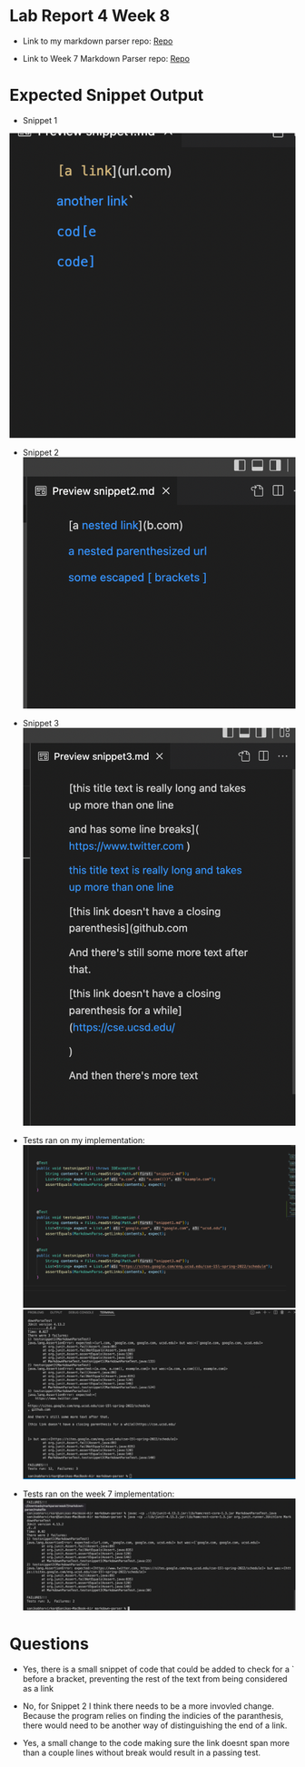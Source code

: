 # Lab Report 4 Week 8 

- Link to my markdown parser repo: 
[Repo](https://github.com/imsanika03/markdown-parser)

- Link to Week 7 Markdown Parser repo: 
[Repo](https://github.com/TuannDang/markdown-parser)

# Expected Snippet Output

- Snippet 1 

![Image](labreport4sc1.png)

- Snippet 2
![Image](labreport4sc2.png)

- Snippet 3
![Image](labreport4sc3.png)

- Tests ran on my implementation: 
![Image](labreport4sc13.png)
![Image](labreport4sc5.png)

- Tests ran on the week 7 implementation: 
![Image](labreport4sc6.png)

# Questions 

- Yes, there is a small snippet of code that could be added to check for  a ` before a bracket, preventing the rest of the text from being considered as a link 

- No, for Snippet 2 I think there needs to be a more invovled change. Because the program relies on finding the indicies of the paranthesis, there would need to be another way of distinguishing the end of a link. 

- Yes, a small change to the code making sure the link doesnt span more than a couple lines without break would result in a passing test. 